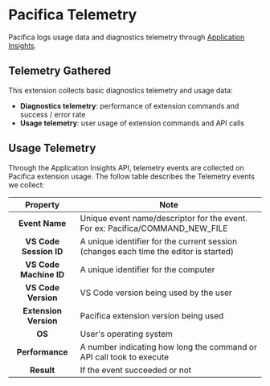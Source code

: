 # Pacifica Telemetry

Pacifica logs usage data and diagnostics telemetry through [Application Insights](https://azure.microsoft.com/en-us/services/monitor/).

## Telemetry Gathered

This extension collects basic diagnostics telemetry and usage data:

- **Diagnostics telemetry**: performance of extension commands and success / error rate
- **Usage telemetry**: user usage of extension commands and API calls

## Usage Telemetry

Through the Application Insights API, telemetry events are collected on Pacifica extension usage. The follow table describes the Telemetry events we collect:

|     **Property**       | **Note**                                                                                             |
| :-------------------:  | ---------------------------------------------------------------------------------------------------- |
|    **Event Name**      | Unique event name/descriptor for the event. For ex: Pacifica/COMMAND_NEW_FILE                        |
| **VS Code Session ID** | A unique identifier for the current session (changes each time the editor is started)                |
| **VS Code Machine ID** | A unique identifier for the computer                                                                 |
|  **VS Code Version**   | VS Code version being used by the user                                                               |
| **Extension Version**  | Pacifica extension version being used                                                                |
|        **OS**          | User's operating system                                                                              |
|    **Performance**     | A number indicating how long the command or API call took to execute                                 |
|      **Result**        | If the event succeeded or not                                                                        |
